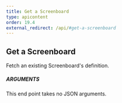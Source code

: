 ```yaml
---
title: Get a Screenboard
type: apicontent
order: 19.4
external_redirect: /api/#get-a-screenboard
---
```


## Get a Screenboard
Fetch an existing Screenboard's definition.

##### ARGUMENTS

This end point takes no JSON arguments.


